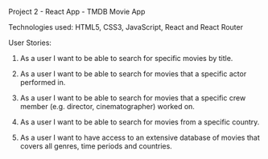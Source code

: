 Project 2 - React App - TMDB Movie App

Technologies used: HTML5, CSS3, JavaScript, React and React Router

User Stories:

1. As a user I want to be able to search for specific movies by title.

2. As a user I want to be able to search for movies that a specific actor performed in. 

3. As a user I want to be able to search for movies that a specific crew member (e.g. director, cinematographer) worked on.

4. As a user I want to be able to search for movies from a specific country. 

5. As a user I want to have access to an extensive database of movies that covers all genres, time periods and countries. 
